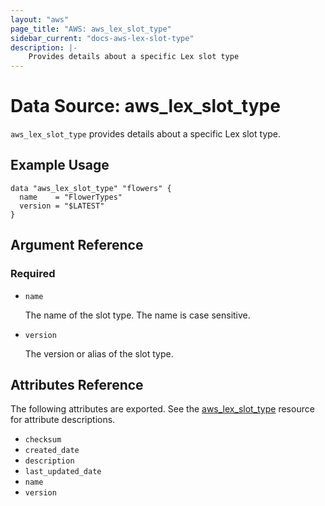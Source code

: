 ```yaml
---
layout: "aws"
page_title: "AWS: aws_lex_slot_type"
sidebar_current: "docs-aws-lex-slot-type"
description: |-
    Provides details about a specific Lex slot type
---
```


# Data Source: aws_lex_slot_type

`aws_lex_slot_type` provides details about a specific Lex slot type.

## Example Usage

```hcl
data "aws_lex_slot_type" "flowers" {
  name    = "FlowerTypes"
  version = "$LATEST"
}
```

## Argument Reference

### Required

* `name`

    The name of the slot type. The name is case sensitive.

* `version`

    The version or alias of the slot type.

## Attributes Reference

The following attributes are exported. See the [aws_lex_slot_type](/docs/providers/aws/r/lex_slot_type.html)
resource for attribute descriptions.

- `checksum`
- `created_date`
- `description`
- `last_updated_date`
- `name`
- `version`
